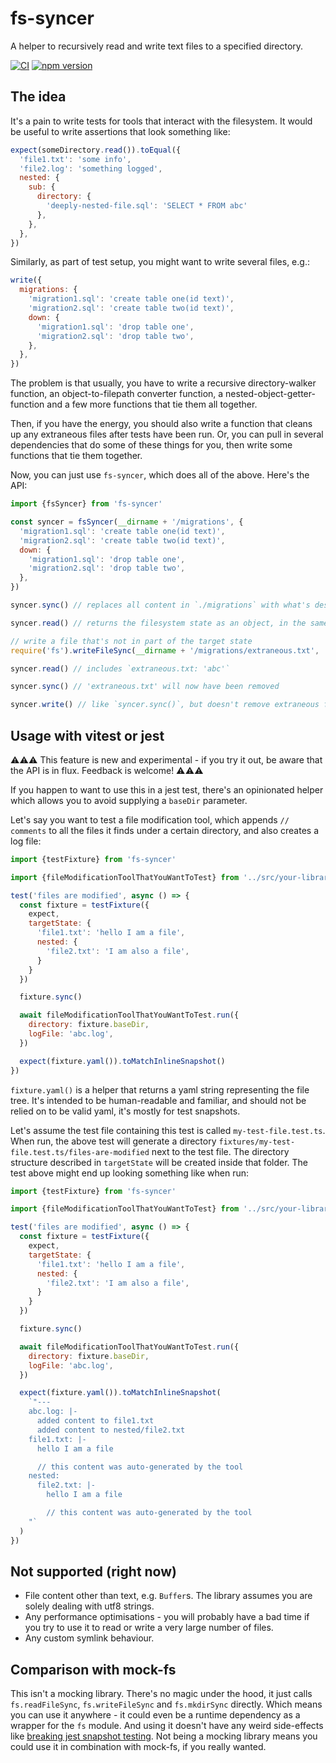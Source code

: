 # fs-syncer

A helper to recursively read and write text files to a specified directory.

[![CI](https://github.com/mmkal/ts/workflows/ci/badge.svg)](https://github.com/mmkal/ts/actions?query=workflow%3A%22Node+CI%22)
[![npm version](https://badge.fury.io/js/fs-syncer.svg)](https://npmjs.com/package/fs-syncer)


## The idea

It's a pain to write tests for tools that interact with the filesystem. It would be useful to write assertions that look something like:

```js
expect(someDirectory.read()).toEqual({
  'file1.txt': 'some info',
  'file2.log': 'something logged',
  nested: {
    sub: {
      directory: {
        'deeply-nested-file.sql': 'SELECT * FROM abc'
      },
    },
  },
})
```

Similarly, as part of test setup, you might want to write several files, e.g.:

```js
write({
  migrations: {
    'migration1.sql': 'create table one(id text)',
    'migration2.sql': 'create table two(id text)',
    down: {
      'migration1.sql': 'drop table one',
      'migration2.sql': 'drop table two',
    },
  },
})
```

The problem is that usually, you have to write a recursive directory-walker function, an object-to-filepath converter function, a nested-object-getter-function and a few more functions that tie them all together.

Then, if you have the energy, you should also write a function that cleans up any extraneous files after tests have been run. Or, you can pull in several dependencies that do some of these things for you, then write some functions that tie them together.

Now, you can just use `fs-syncer`, which does all of the above. Here's the API:

```js
import {fsSyncer} from 'fs-syncer'

const syncer = fsSyncer(__dirname + '/migrations', {
  'migration1.sql': 'create table one(id text)',
  'migration2.sql': 'create table two(id text)',
  down: {
    'migration1.sql': 'drop table one',
    'migration2.sql': 'drop table two',
  },
})

syncer.sync() // replaces all content in `./migrations` with what's described in the target state

syncer.read() // returns the filesystem state as an object, in the same format as the target state

// write a file that's not in part of the target state
require('fs').writeFileSync(__dirname + '/migrations/extraneous.txt', 'abc', 'utf8')

syncer.read() // includes `extraneous.txt: 'abc'`

syncer.sync() // 'extraneous.txt' will now have been removed

syncer.write() // like `syncer.sync()`, but doesn't remove extraneous files
```

## Usage with vitest or jest

⚠️⚠️⚠️ This feature is new and experimental - if you try it out, be aware that the API is in flux. Feedback is welcome! ⚠️⚠️⚠️

If you happen to want to use this in a jest test, there's an opinionated helper which allows you to avoid supplying a `baseDir` parameter.

Let's say you want to test a file modification tool, which appends `// comments` to all the files it finds under a certain directory, and also creates a log file:

```js
import {testFixture} from 'fs-syncer'

import {fileModificationToolThatYouWantToTest} from '../src/your-library'

test('files are modified', async () => {
  const fixture = testFixture({
    expect,
    targetState: {
      'file1.txt': 'hello I am a file',
      nested: {
        'file2.txt': 'I am also a file',
      }
    }
  })

  fixture.sync()

  await fileModificationToolThatYouWantToTest.run({
    directory: fixture.baseDir,
    logFile: 'abc.log',
  })

  expect(fixture.yaml()).toMatchInlineSnapshot()
})
```

`fixture.yaml()` is a helper that returns a yaml string representing the file tree. It's intended to be human-readable and familiar, and should not be relied on to be valid yaml, it's mostly for test snapshots.

Let's assume the test file containing this test is called `my-test-file.test.ts`. When run, the above test will generate a directory `fixtures/my-test-file.test.ts/files-are-modified` next to the test file. The directory structure described in `targetState` will be created inside that folder. The test above might end up looking something like when run:

```js
import {testFixture} from 'fs-syncer'

import {fileModificationToolThatYouWantToTest} from '../src/your-library'

test('files are modified', async () => {
  const fixture = testFixture({
    expect,
    targetState: {
      'file1.txt': 'hello I am a file',
      nested: {
        'file2.txt': 'I am also a file',
      }
    }
  })

  fixture.sync()

  await fileModificationToolThatYouWantToTest.run({
    directory: fixture.baseDir,
    logFile: 'abc.log',
  })

  expect(fixture.yaml()).toMatchInlineSnapshot(
    `"---
    abc.log: |-
      added content to file1.txt
      added content to nested/file2.txt
    file1.txt: |-
      hello I am a file

      // this content was auto-generated by the tool
    nested:
      file2.txt: |-
        hello I am a file

        // this content was auto-generated by the tool
    "`
  )
})
```

## Not supported (right now)

- File content other than text, e.g. `Buffer`s. The library assumes you are solely dealing with utf8 strings.
- Any performance optimisations - you will probably have a bad time if you try to use it to read or write a very large number of files.
- Any custom symlink behaviour.

## Comparison with mock-fs

This isn't a mocking library. There's no magic under the hood, it just calls `fs.readFileSync`, `fs.writeFileSync` and `fs.mkdirSync` directly. Which means you can use it anywhere - it could even be a runtime dependency as a wrapper for the `fs` module. And using it doesn't have any weird side-effects like [breaking jest snapshot testing](https://www.npmjs.com/package/mock-fs#using-with-jest-snapshot-testing). Not being a mocking library means you could use it in combination with mock-fs, if you really wanted.
